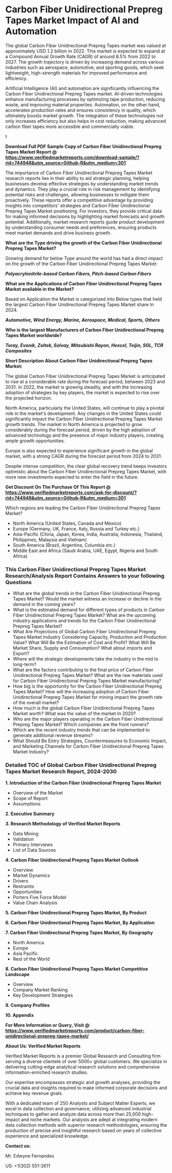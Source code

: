 <meta name="title" content="Global Carbon Fiber Unidirectional Prepreg Tapes Market Impact of AI and Automation"><meta name="description" content="The global Carbon Fiber Unidirectional Prepreg Tapes market was valued at approximately USD 1.2 billion in 2022. This market is expected to expand at a Compound Annual"><meta name="title" content="Carbon Fiber Unidirectional Prepreg Tapes Market Size, Share, Scope, Trends, Growth, Opportunities, Analysis, Forecast"><h1>Carbon Fiber Unidirectional Prepreg Tapes Market Impact of AI and Automation</h1><p>The global Carbon Fiber Unidirectional Prepreg Tapes market was valued at approximately USD 1.2 billion in 2022. This market is expected to expand at a Compound Annual Growth Rate (CAGR) of around 8.5% from 2022 to 2027. The growth trajectory is driven by increasing demand across various industries such as aerospace, automotive, and sporting goods, which seek lightweight, high-strength materials for improved performance and efficiency.</p><p>Artificial Intelligence (AI) and automation are significantly influencing the Carbon Fiber Unidirectional Prepreg Tapes market. AI-driven technologies enhance manufacturing processes by optimizing tape production, reducing waste, and improving material properties. Automation, on the other hand, accelerates production rates and ensures consistency in quality, which ultimately boosts market growth. The integration of these technologies not only increases efficiency but also helps in cost reduction, making advanced carbon fiber tapes more accessible and commercially viable.</p>t</p><p id="" class=""><strong>Download Full PDF Sample Copy of Carbon Fiber Unidirectional Prepreg Tapes Market Report @ <a href="https://www.verifiedmarketreports.com/download-sample/?rid=744948&utm_source=Github-R&utm_medium=301" target="_blank">https://www.verifiedmarketreports.com/download-sample/?rid=744948&utm_source=Github-R&utm_medium=301</a></strong></p><p>The importance of&nbsp;Carbon Fiber Unidirectional Prepreg Tapes Market research reports lies in their ability to aid strategic planning, helping businesses develop effective strategies by understanding market trends and dynamics. They play a crucial role in risk management by identifying potential risks and challenges, allowing businesses to mitigate them proactively. These reports offer a competitive advantage by providing insights into competitors' strategies and Carbon Fiber Unidirectional Prepreg Tapes Market positioning. For investors, they provide critical data for making informed decisions by highlighting market forecasts and growth potential. Additionally, market research reports guide product development by understanding consumer needs and preferences, ensuring products meet market demands and drive business growth.</p><p><strong>What are the&nbsp;Type driving the growth of the Carbon Fiber Unidirectional Prepreg Tapes Market?</strong></p><p id="" class="">Growing demand for below Type around the world has had a direct impact on the growth of the Carbon Fiber Unidirectional Prepreg Tapes Market:</p><em><strong>Polyacrylonitrile-based Carbon Fibers, Pitch-based Carbon Fibers</strong></em></p><strong>What are the&nbsp;Applications&nbsp;of Carbon Fiber Unidirectional Prepreg Tapes Market available in the Market?</strong></p><p id="" class="">Based on Application the Market is categorized into Below types that held the largest Carbon Fiber Unidirectional Prepreg Tapes Market share In 2024.</p><em><strong>Automotive, Wind Energy, Marine, Aerospace, Medical, Sports, Others</strong></em></p><strong>Who is the largest Manufacturers of Carbon Fiber Unidirectional Prepreg Tapes Market worldwide?</strong></p><p><em><strong>Toray, Evonik, Zoltek, Solvay, Mitsubishi Rayon, Hexcel, Teijin, SGL, TCR Composites</strong></em></p><p id="" class=""><strong>Short Description About Carbon Fiber Unidirectional Prepreg Tapes Market:</strong></p><p>The global Carbon Fiber Unidirectional Prepreg Tapes Market is anticipated to rise at a considerable rate during the forecast period, between 2023 and 2031. In 2022, the market is growing steadily, and with the increasing adoption of strategies by key players, the market is expected to rise over the projected horizon.</p><p>North America, particularly the United States, will continue to play a pivotal role in the market's development. Any changes in the United States could significantly impact the Carbon Fiber Unidirectional Prepreg Tapes Market growth trends. The market in North America is projected to grow considerably during the forecast period, driven by the high adoption of advanced technology and the presence of major industry players, creating ample growth opportunities.</p><p>Europe is also expected to experience significant growth in the global market, with a strong CAGR during the forecast period from 2024 to 2031.</p><p>Despite intense competition, the clear global recovery trend keeps investors optimistic about the Carbon Fiber Unidirectional Prepreg Tapes Market, with more new investments expected to enter the field in the future.</p><p id="" class=""><strong>Get Discount On The Purchase Of This Report @ <a href="https://www.verifiedmarketreports.com/ask-for-discount/?rid=744948&utm_source=Github-R&utm_medium=301" target="_blank">https://www.verifiedmarketreports.com/ask-for-discount/?rid=744948&utm_source=Github-R&utm_medium=301</a></strong></p>Which regions are leading the Carbon Fiber Unidirectional Prepreg Tapes Market?</p><ul><li>North America (United States, Canada and Mexico)</li><li>Europe (Germany, UK, France, Italy, Russia and Turkey etc.)</li><li>Asia-Pacific (China, Japan, Korea, India, Australia, Indonesia, Thailand, Philippines, Malaysia and Vietnam)</li><li>South America (Brazil, Argentina, Columbia etc.)</li><li>Middle East and Africa (Saudi Arabia, UAE, Egypt, Nigeria and South Africa)</li></ul><h3 id="" class="">This Carbon Fiber Unidirectional Prepreg Tapes Market Research/Analysis Report Contains Answers to your following Questions</h3><ul><li>What are the global trends in the Carbon Fiber Unidirectional Prepreg Tapes Market? Would the market witness an increase or decline in the demand in the coming years?</li><li>What is the estimated demand for different types of products in Carbon Fiber Unidirectional Prepreg Tapes Market? What are the upcoming industry applications and trends for the Carbon Fiber Unidirectional Prepreg Tapes Market?</li><li>What Are Projections of Global Carbon Fiber Unidirectional Prepreg Tapes Market Industry Considering Capacity, Production and Production Value? What Will Be the Estimation of Cost and Profit? What Will Be Market Share, Supply and Consumption? What about imports and Export?</li><li>Where will the strategic developments take the industry in the mid to long-term?</li><li>What are the factors contributing to the final price of Carbon Fiber Unidirectional Prepreg Tapes Market? What are the raw materials used for Carbon Fiber Unidirectional Prepreg Tapes Market manufacturing?</li><li>How big is the opportunity for the Carbon Fiber Unidirectional Prepreg Tapes Market? How will the increasing adoption of Carbon Fiber Unidirectional Prepreg Tapes Market for mining impact the growth rate of the overall market?</li><li>How much is the global Carbon Fiber Unidirectional Prepreg Tapes Market worth? What was the value of the market In 2020?</li><li>Who are the major players operating in the Carbon Fiber Unidirectional Prepreg Tapes Market? Which companies are the front runners?</li><li>Which are the recent industry trends that can be implemented to generate additional revenue streams?</li><li>What Should Be Entry Strategies, Countermeasures to Economic Impact, and Marketing Channels for Carbon Fiber Unidirectional Prepreg Tapes Market Industry?</li></ul><h3 id="" class="">Detailed TOC of Global Carbon Fiber Unidirectional Prepreg Tapes Market Research Report, 2024-2030</h3><p id="" class=""><strong>1. Introduction of the Carbon Fiber Unidirectional Prepreg Tapes Market</strong></p><ul><li>Overview of the Market</li><li>Scope of Report</li><li>Assumptions</li></ul><p id="" class=""><strong>2. Executive Summary</strong></p><p id="" class=""><strong>3. Research Methodology of Verified Market Reports</strong></p><ul><li>Data Mining</li><li>Validation</li><li>Primary Interviews</li><li>List of Data Sources</li></ul><p id="" class=""><strong>4. Carbon Fiber Unidirectional Prepreg Tapes Market Outlook</strong></p><ul><li>Overview</li><li>Market Dynamics</li><li>Drivers</li><li>Restraints</li><li>Opportunities</li><li>Porters Five Force Model</li><li>Value Chain Analysis</li></ul><p id="" class=""><strong>5. Carbon Fiber Unidirectional Prepreg Tapes Market, By Product</strong></p><p id="" class=""><strong>6. Carbon Fiber Unidirectional Prepreg Tapes Market, By Application</strong></p><p id="" class=""><strong>7. Carbon Fiber Unidirectional Prepreg Tapes Market, By Geography</strong></p><ul><li>North America</li><li>Europe</li><li>Asia Pacific</li><li>Rest of the World</li></ul><p id="" class=""><strong>8. Carbon Fiber Unidirectional Prepreg Tapes Market Competitive Landscape</strong></p><ul><li>Overview</li><li>Company Market Ranking</li><li>Key Development Strategies</li></ul><p id="" class=""><strong>9. Company Profiles</strong></p><p id="" class=""><strong>10. Appendix</strong></p><p id="" class=""><strong>For More Information or Query, Visit @ <a href="https://www.verifiedmarketreports.com/product/carbon-fiber-unidirectional-prepreg-tapes-market/" target="_blank">https://www.verifiedmarketreports.com/product/carbon-fiber-unidirectional-prepreg-tapes-market/</a></strong></p><p id="" class=""><strong>About Us: Verified Market Reports</strong></p><p id="" class="">Verified Market Reports is a premier Global Research and Consulting firm serving a diverse clientele of over 5000+ global customers. We specialize in delivering cutting-edge analytical research solutions and comprehensive information-enriched research studies.</p><p id="" class="">Our expertise encompasses strategic and growth analyses, providing the crucial data and insights required to make informed corporate decisions and achieve key revenue goals.</p><p id="" class="">With a dedicated team of 250 Analysts and Subject Matter Experts, we excel in data collection and governance, utilizing advanced industrial techniques to gather and analyze data across more than 25,000 high-impact and niche markets. Our analysts are adept at integrating modern data collection methods with superior research methodologies, ensuring the production of precise and insightful research based on years of collective experience and specialized knowledge.</p><p id="" class=""><strong>Contact us:</strong></p><p id="" class="">Mr. Edwyne Fernandes</p><p id="" class="">US: +1(302) 551-2611</p>
